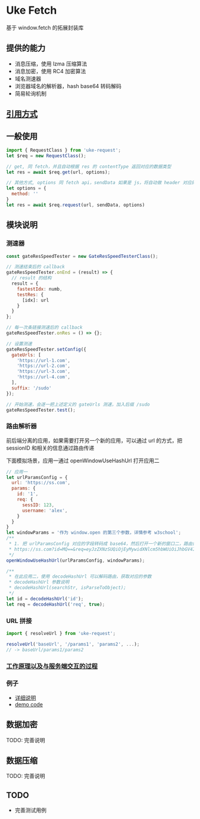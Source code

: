 # Uke Fetch

基于 window.fetch 的拓展封装库

## 提供的能力

- 消息压缩，使用 lzma 压缩算法
- 消息加密，使用 RC4 加密算法
- 域名测速器
- 浏览器域名的解析器，hash base64 转码解码
- 简易轮询机制

## [引用方式](./docs/import-desc.md)

## 一般使用

```js
import { RequestClass } from 'uke-request';
let $req = new RequestClass();

// get, 同 fetch，并且自动根据 res 的 contentType 返回对应的数据类型
let res = await $req.get(url, options);

// 其他方式, options 同 fetch api，sendData 如果是 js，将自动做 header 对应的转换
let options = {
  method: ''
}
let res = await $req.request(url, sendData, options)
```

## 模块说明

### 测速器

```js
const gateResSpeedTester = new GateResSpeedTesterClass();

// 测速结束后的 callback
gateResSpeedTester.onEnd = (result) => {
  // result 的结构
  result = {
    fastestIdx: numb,
    testRes: {
      [idx]: url
    }
  }
};

// 每一次条链接测速后的 callback
gateResSpeedTester.onRes = () => {};

// 设置测速
gateResSpeedTester.setConfig({
  gateUrls: [
    'https://url-1.com',
    'https://url-2.com',
    'https://url-3.com',
    'https://url-4.com',
  ],
  suffix: '/sudo'
});

// 开始测速，会逐一把上述定义的 gateUrls 测速，加入后缀 /sudo
gateResSpeedTester.test();
```

### 路由解析器

前后端分离的应用，如果需要打开另一个新的应用，可以通过 url 的方式，把 sessionID 和相关的信息通过路由传递

下面模拟场景，应用一通过 openWindowUseHashUrl 打开应用二

```js
// 应用一
let urlParamsConfig = {
  url: 'https://ss.com',
  params: {
    id: '1',
    req: {
      sessID: 123,
      username: 'alex',
    }
  }
}
let windowParams = '作为 window.open 的第三个参数，详情参考 w3school';
/**
 * 1. 把 urlParamsConfig 对应的字段转码成 base64，然后打开一个新的窗口二，路由如下
 * https://ss.com?id=MQ==&req=eyJzZXNzSUQiOjEyMywidXNlcm5hbWUiOiJhbGV4In0=&
 */
openWindowUseHashUrl(urlParamsConfig, windowParams);

/**
 * 在此应用二，使用 decodeHashUrl 可以解码路由，获取对应的参数
 * decodeHashUrl 参数说明
 * decodeHashUrl(searchStr, isParseToObject);
 */
let id = decodeHashUrl('id');
let req = decodeHashUrl('req', true);
```

### URL 拼接

```js
import { resolveUrl } from 'uke-request';

resolveUrl('baseUrl', '/params1', 'params2', ...);
// -> baseUrl/params1/params2
```

### [工作原理以及与服务端交互的过程](./docs/work-principle.md)

### 例子

- [详细说明](./docs/demo.md)
- [demo code](./demo-req-filter.js)

## 数据加密

TODO: 完善说明

## 数据压缩

TODO: 完善说明

## TODO

- 完善测试用例
